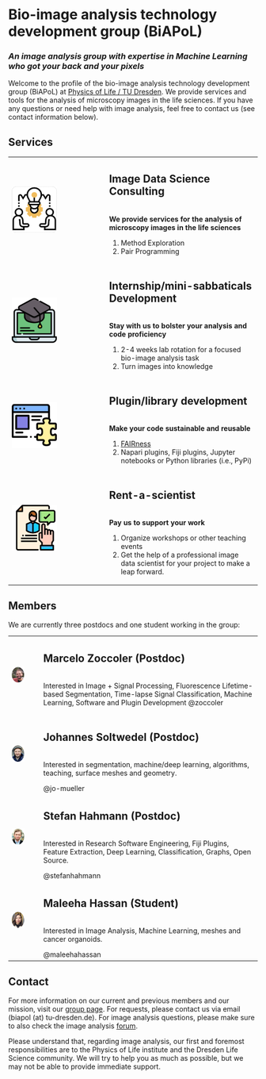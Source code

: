 # Bio-image analysis technology development group (BiAPoL)

*<h3>An image analysis group with expertise in Machine Learning who got your back and your pixels</h3>*

Welcome to the profile of the bio-image analysis technology development group (BiAPoL) at [Physics of Life / TU Dresden](https://physics-of-life.tu-dresden.de/). We provide services and tools for the analysis of microscopy images in the life sciences. If you have any questions or need help with image analysis, feel free to contact us (see contact information below).


## Services

| | |
|---|---|
| <img src="https://raw.githubusercontent.com/BiAPoL/.github/main/profile/images/consultation.png" alt="Consultation" style="width:50%">  | <p> <h2>**Image Data Science Consulting** </h2> <br> **We provide services for the analysis of microscopy images in the life sciences** <ol> <li>Method Exploration</li> <li>Pair Programming</li> </ol> <p>|
| <img src="https://raw.githubusercontent.com/BiAPoL/.github/main/profile/images/internship.png" alt="Consultation" style="width:50%"> | <p> <h2>**Internship/mini-sabbaticals Development** </h2> <br> **Stay with us to bolster your analysis and code proficiency** <ol> <li>2-4 weeks lab rotation for a focused bio-image analysis task</li> <li>Turn images into knowledge </li> </ol> <p>|
| <img src="https://raw.githubusercontent.com/BiAPoL/.github/main/profile/images/plugin.png" alt="Consultation" style="width:50%"> | <p> <h2>**Plugin/library development** </h2> <br> **Make your code sustainable and reusable** <ol> <li>[FAIRness](https://www.go-fair.org/fair-principles/)</li> <li>Napari plugins, Fiji plugins, Jupyter notebooks or Python libraries (i.e., PyPi)</li> </ol> <p>|
| <img src="https://raw.githubusercontent.com/BiAPoL/.github/main/profile/images/rent.png" alt="Consultation" style="width:50%"> | <p> <h2>**Rent-a-scientist** </h2> <br> **Pay us to support your work** <ol> <li>Organize workshops or other teaching events</li> <li>Get the help of a professional image data scientist for your project to make a leap forward.</li> </ol> <p>|

## Members

We are currently three postdocs and one student working in the group:

| | |
|---|---|
|  <img src="https://raw.githubusercontent.com/BiAPoL/.github/main/profile/images/marcelo_cropped.png" alt="Marcelo" style="width:50%"> | <p> <h2>**Marcelo Zoccoler** (Postdoc) </h2> <br> Interested in Image + Signal Processing, Fluorescence Lifetime-based Segmentation, Time-lapse Signal Classification, Machine Learning, Software and Plugin Development @zoccoler </p>|
| <img src="https://raw.githubusercontent.com/BiAPoL/.github/main/profile/images/johannes_cropped.png" alt="Johannes" style="width:50%"> | <p> <h2>**Johannes Soltwedel** (Postdoc) </h2> <br> Interested in segmentation, machine/deep learning, algorithms, teaching, surface meshes and geometry. </p> @jo-mueller|
| <img src="https://raw.githubusercontent.com/BiAPoL/.github/main/profile/images/stefan_cropped.png" alt="Stefan" style="width:50%"> | <p> <h2>**Stefan Hahmann** (Postdoc) </h2> <br> Interested in Research Software Engineering, Fiji Plugins, Feature Extraction, Deep Learning, Classification, Graphs, Open Source. </p> @stefanhahmann|
| <img src="https://raw.githubusercontent.com/BiAPoL/.github/main/profile/images/maleeha_cropped.png" alt="Maleeha" style="width:50%"> | <p> <h2>**Maleeha Hassan** (Student) </h2> <br> Interested in Image Analysis, Machine Learning, meshes and cancer organoids. </p> @maleehahassan|

## Contact

For more information on our current and previous members and our mission, visit our [group page](https://physics-of-life.tu-dresden.de/research/core-groups/bio-image-analysis). For requests, please contact us via email (biapol (at) tu-dresden.de). For image analysis questions, please make sure to also check the image analysis [forum](https://forum.image.sc/).

Please understand that, regarding image analysis, our first and foremost responsibilities are to the Physics of Life institute and the Dresden Life Science community. We will try to help you as much as possible, but we may not be able to provide immediate support.
